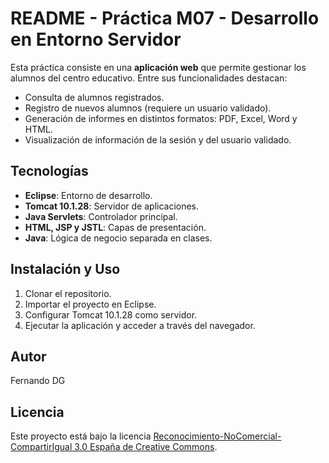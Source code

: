 <!DOCTYPE html>
<html lang="es">
<head>
    <meta charset="UTF-8">
    <meta name="viewport" content="width=device-width, initial-scale=1.0">
</head>
<body>
    <h1>README - Práctica M07 - Desarrollo en Entorno Servidor</h1>
    <p>Esta práctica consiste en una <strong>aplicación web</strong> que permite gestionar los alumnos del centro educativo. Entre sus funcionalidades destacan:</p>
    <ul>
        <li>Consulta de alumnos registrados.</li>
        <li>Registro de nuevos alumnos (requiere un usuario validado).</li>
        <li>Generación de informes en distintos formatos: PDF, Excel, Word y HTML.</li>
        <li>Visualización de información de la sesión y del usuario validado.</li>
    </ul>
    <h2>Tecnologías</h2>
    <ul>
        <li><strong>Eclipse</strong>: Entorno de desarrollo.</li>
        <li><strong>Tomcat 10.1.28</strong>: Servidor de aplicaciones.</li>
        <li><strong>Java Servlets</strong>: Controlador principal.</li>
        <li><strong>HTML, JSP y JSTL</strong>: Capas de presentación.</li>
        <li><strong>Java</strong>: Lógica de negocio separada en clases.</li>
    </ul>
    <h2>Instalación y Uso</h2>
    <ol>
        <li>Clonar el repositorio.</li>
        <li>Importar el proyecto en Eclipse.</li>
        <li>Configurar Tomcat 10.1.28 como servidor.</li>
        <li>Ejecutar la aplicación y acceder a través del navegador.</li>
    </ol>
    <h2>Autor</h2>
    <p>Fernando DG</p>
    <h2>Licencia</h2>
    <p>Este proyecto está bajo la licencia <a href="https://creativecommons.org/licenses/by-nc-sa/3.0/es/">Reconocimiento-NoComercial-CompartirIgual 3.0 España de Creative Commons</a>.</p>
</body>
</html>

